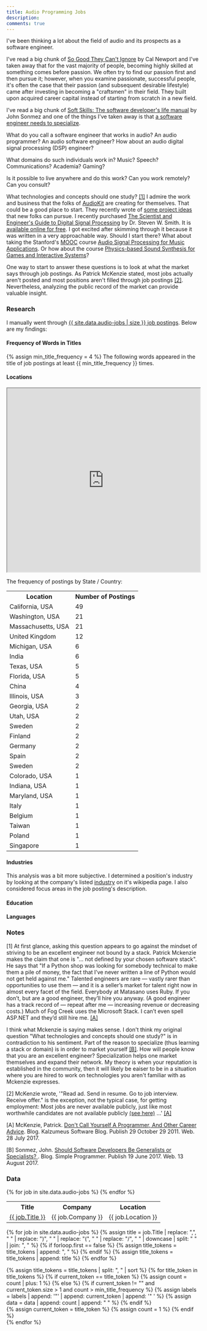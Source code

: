 ```yaml
---
title: Audio Programming Jobs
description: 
comments: true
---
```


I've been thinking a lot about the field of audio and its prospects as a software engineer.

I've read a big chunk of [So Good They Can't Ignore][so-good-they-cant-ignore-you] by Cal Newport and I've taken away that for the vast majority of people, becoming highly skilled at something comes before passion.  We often try to find our passion first and then pursue it; however, when you examine passionate, successful people, it's often the case that their passion (and subsequent desirable lifestyle) came after investing in becoming a "craftsmen" in their field.  They built upon acquired career capital instead of starting from scratch in a new field.

I've read a big chunk of [Soft Skills: The software developer's life manual][soft-skills-sonmez] by John Sonmez and one of the things I've taken away is that [a software engineer needs to specialize][generalists-specialists].

What do you call a software engineer that works in audio?  An audio programmer?  An audio software engineer?  How about an audio digital signal processing (DSP) engineer?

What domains do such individuals work in? Music? Speech? Communications?  Academia?  Gaming?

Is it possible to live anywhere and do this work?  Can you work remotely?  Can you consult?

What technologies and concepts should one study?  [[1]](#1-note)  I admire the work and business that the folks of [AudioKit][audio-kit] are creating for themselves.  That could be a good place to start.  They recently wrote of [some project ideas][audio-kit-projects] that new folks can pursue.  I recently purchased [The Scientist and Engineer's Guide to Digital Signal Processing][dsp-guide-amazon] by Dr. Steven W. Smith.  It is [available online for free][dsp-guide-site].  I got excited after skimming through it because it was written in a very approachable way.  Should I start there?  What about taking the Stanford's [MOOC][mooc] course [Audio Signal Processing for Music Applications][audio-signal-processing-course].  Or how about the course [Physics-based Sound Synthesis for Games and Interactive Systems][physics-sound-synthesis-course]?

One way to start to answer these questions is to look at what the market says through job postings.  As Patrick McKenzie stated, most jobs actually aren't posted and most positions aren't filled through job postings [[2]](#2-note).  Nevertheless, analyzing the public record of the market can provide valuable insight.

### Research

I manually went through [{{ site.data.audio-jobs | size }} job postings](#data).  Below are my findings:


#### Frequency of Words in Titles
{% assign min_title_frequency = 4 %}
The following words appeared in the title of job postings at least {{ min_title_frequency }} times.
<canvas id="title-token-frequencies"></canvas>

#### Locations
<iframe src="https://www.google.com/maps/d/embed?mid=15iWFbSMQD8Xs7caPrpaQ1HBpyLI" width="100%" height="480"></iframe>

The frequency of postings by State / Country:
<table>
  <tr>
    <th>Location</th>
    <th>Number of Postings</th>
  </tr>
  <tr>
    <td>California, USA</td>
    <td>49</td>
  </tr>
  <tr>
    <td>Washington, USA</td>
    <td>21</td>
  </tr>
  <tr>
    <td>Massachusetts, USA</td>
    <td>21</td>
  </tr>
  <tr>
    <td>United Kingdom</td>
    <td>12</td>
  </tr>
  <tr>
    <td>Michigan, USA</td>
    <td>6</td>
  </tr>
  <tr>
    <td>India</td>
    <td>6</td>
  </tr>
  <tr>
    <td>Texas, USA</td>
    <td>5</td>
  </tr>
  <tr>
    <td>Florida, USA</td>
    <td>5</td>
  </tr>
  <tr>
    <td>China</td>
    <td>4</td>
  </tr>
  <tr>
    <td>Illinois, USA</td>
    <td>3</td>
  </tr>
  <tr>
    <td>Georgia, USA</td>
    <td>2</td>
  </tr>
  <tr>
    <td>Utah, USA</td>
    <td>2</td>
  </tr>
  <tr>
    <td>Sweden</td>
    <td>2</td>
  </tr>
  <tr>
    <td>Finland</td>
    <td>2</td>
  </tr>
  <tr>
    <td>Germany</td>
    <td>2</td>
  </tr>
  <tr>
    <td>Spain</td>
    <td>2</td>
  </tr>
  <tr>
    <td>Sweden</td>
    <td>2</td>
  </tr>
  <tr>
    <td>Colorado, USA</td>
    <td>1</td>
  </tr>
  <tr>
    <td>Indiana, USA</td>
    <td>1</td>
  </tr>
  <tr>
    <td>Maryland, USA</td>
    <td>1</td>
  </tr>
  <tr>
    <td>Italy</td>
    <td>1</td>
  </tr>
  <tr>
    <td>Belgium</td>
    <td>1</td>
  </tr>
  <tr>
    <td>Taiwan</td>
    <td>1</td>
  </tr>
  <tr>
    <td>Poland</td>
    <td>1</td>
  </tr>
  <tr>
    <td>Singapore</td>
    <td>1</td>
  </tr>
</table>

#### Industries
This analysis was a bit more subjective.  I determined a position's industry by looking at the company's listed [industry][wikipedia-industries] on it's wikipedia page.  I also considered focus areas in the job posting's description.

<canvas id="industries-chart"></canvas>


#### Education 

#### Languages
<canvas id="languages-chart"></canvas>

<!-- todo, affiliate links? Need to update privacy notice if so -->
[audio-kit]: http://audiokit.io/
[audio-kit-projects]: http://audiokitpro.com/project-ideas/
[audio-signal-processing-course]: http://online.stanford.edu/course/audio-signal-processing-music-applications-0
[dont-call-yourself-a-programmer-patio11]: http://www.kalzumeus.com/2011/10/28/dont-call-yourself-a-programmer/
[dsp-guide-amazon]: https://www.amazon.com/Scientist-Engineers-Digital-Signal-Processing/dp/0966017633
[dsp-guide-site]: http://www.dspguide.com/
[finding-great-developers]: https://www.joelonsoftware.com/2006/09/06/finding-great-developers-2/
[mooc]: https://en.wikipedia.org/wiki/Massive_open_online_course
[physics-sound-synthesis-course]: http://online.stanford.edu/course/physics-based-sound-synthesis-games-and-interactive-systems-0
[so-good-they-cant-ignore-you]: https://www.amazon.com/dp/1455509124
[soft-skills-sonmez]: https://www.amazon.com/Soft-Skills-software-developers-manual/dp/1617292397
[generalists-specialists]: https://simpleprogrammer.com/2017/06/19/generalists-specialists/
[wikipedia-industries]: https://en.wikipedia.org/wiki/Category:Industries
   
### Notes
[<a name="1-note">1</a>] At first glance, asking this question appears to go against the mindset of striving to be an excellent engineer not bound by a stack.  Patrick Mckenzie makes the claim that one is "... not defined by your chosen software stack".  He says that "If a Python shop was looking for somebody technical to make them a pile of money, the fact that I’ve never written a line of Python would not get held against me."  Talented engineers are rare — vastly rarer than opportunities to use them — and it is a seller’s market for talent right now in almost every facet of the field.  Everybody at Matasano uses Ruby.  If you don’t, but are a good engineer, they’ll hire you anyway.  (A good engineer has a track record of — repeat after me — increasing revenue or decreasing costs.)  Much of Fog Creek uses the Microsoft Stack.  I can’t even spell ASP.NET and they’d still hire me. [[A]](#A-citation)

I think what Mckenzie is saying makes sense.  I don't think my original question "What technologies and concepts should one study?" is in contradiction to his sentiment.  Part of the reason to specialize (thus learning a stack or domain) is in order to market yourself [[B]](#B-citation).  How will people know that you are an excellent engineer?  Specialization helps one market themselves and expand their network.  My theory is when your reputation is established in the community, then it will likely be eaiser to be in a situation where you are hired to work on technologies you aren't familiar with as Mckenzie expresses.

[<a name="2-note">2</a>] McKenzie wrote, '"Read ad.  Send in resume.  Go to job interview.  Receive offer." is the exception, not the typical case, for getting employment: Most jobs are never available publicly, just like most worthwhile candidates are not available publicly [(see here)][finding-great-developers] ...' [[A]](#A-citation)

[<a name="A-citation">A</a>] McKenzie, Patrick. [Don't Call Yourself A Programmer, And Other Career Advice][dont-call-yourself-a-programmer-patio11]. Blog. Kalzumeus Software Blog. Publish 29 October 29 2011. Web. 28 July 2017.

[<a name="B-citation">B</a>] Sonmez, John. [Should Software Developers Be Generalists or Specialists?
][generalists-specialists]. Blog. Simple Programmer. Publish 19 June 2017. Web. 13 August 2017.


### Data
<table>
   <tr>
      <th>Title</th>
      <th>Company</th>
      <th>Location</th>
   </tr>
   {% for job in site.data.audio-jobs %}
      <tr>
         <td><a href="{{ job.URL }}">{{ job.Title }}</a></td>
         <td>{{ job.Company }}</td>
         <td>{{ job.Location }}</td>
      </tr>
   {% endfor %}
</table>

<script src="js/Chart.bundle.min.js"></script>
{% for job in site.data.audio-jobs %}
   {% assign title = job.Title | replace: ",", " " | replace: ")", " " | replace: "(", " " | replace: "/", " " | downcase | split: " " | join: ", " %}
   {% if forloop.first == false %}
      {% assign title_tokens = title_tokens | append: ", " %}
   {% endif %}
   {% assign title_tokens = title_tokens | append: title %}
{% endfor %}

{% assign title_tokens = title_tokens | split: ", " | sort %}
{% for title_token in title_tokens %}
   {% if current_token == title_token %}
      {% assign count = count | plus: 1 %}
   {% else %}
      {% if current_token != "" and current_token.size > 1 and count > min_title_frequency %}
         {% assign labels = labels | append: '"' | append: current_token | append: '" ' %}
         {% assign data = data | append: count | append: " " %}
      {% endif %}      
      {% assign current_token = title_token %}
      {% assign count = 1 %}
   {% endif %}   
{% endfor %}

<script>
   var ctx = document.getElementById('title-token-frequencies').getContext('2d');
   var titleChart = new Chart(ctx, {
       type: 'bar',
       data: {
           labels: [ {{ labels | split: " " | join: ", " }} ],
           datasets: [{
               label: "Job Titles",
               backgroundColor: 'rgb(255, 99, 132)',
               borderColor: 'rgb(255, 99, 132)',
               data: [ {{ data | split: " " | join: ", " }} ],
           }]
       },
       options: {}
   });

   ctx = document.getElementById('industries-chart').getContext('2d');
   var titleChart = new Chart(ctx, {
       type: 'horizontalBar',
       data: {
           labels: [ "games", "Music", "Communications", "Electronics", "Broadcast Media", "Mobile", "Health", "Social Networking", "Artificial Intelligence", "Voice / Speech", "Online Shopping", "Research & Development", "Audio Technology", "Semiconductors", "Home Automation", "Virtual Reality", "Internet", "Computer Hardware", "Computer Software", "Automotive", "Education", "Client Services" ],
           datasets: [{
               label: "Industries",
               backgroundColor: 'rgb(255, 99, 132)',
               borderColor: 'rgb(255, 99, 132)',
               data: [18, 25, 28, 69, 4, 13, 2, 2, 1, 21, 8, 23, 42, 36, 1, 11, 9, 43, 42, 4, 2, 2],
           }]
       },
       options: {}
   });   

   ctx = document.getElementById('languages-chart').getContext('2d');
   var titleChart = new Chart(ctx, {
       type: 'horizontalBar',
       data: {
           labels: [ "C", "C++", "Matlab", "Python", "C#", "Java", "Swift", "Objective-C", "Assembly", "HTML", "CSS3", "Javascript", "Go", "Perl", "Tcl", "TensorFlow", "Torch", "Octave", "Verilog", "Ruby", "Shell Scripting", "VB" ],
           datasets: [{
               label: "Industries",
               backgroundColor: 'rgb(255, 99, 132)',
               borderColor: 'rgb(255, 99, 132)',
               data: [94, 91, 48, 37, 11, 15, 3, 9, 18, 1, 2, 4, 1, 7, 2, 5, 1, 2, 2, 2, 1, 1],
           }]
       },
       options: {}
   });      
</script>
